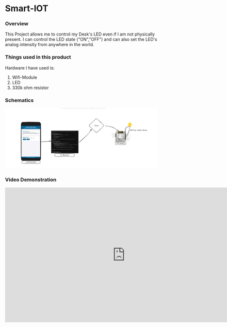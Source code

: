 # Smart-IOT
### Overview

This Project allows me to control my Desk's LED even if I am not physically present. I can control the LED state ("ON","OFF") and can also set the LED's analog intensity from anywhere in the world.

### Things used in this product

Hardware I have used is:
1. Wifi-Module
2. LED
3. 330k ohm resistor

### Schematics

<img src="https://raw.githubusercontent.com/EPICPJM05/ABHAR/main/draft/Screenshot%202024-07-31%20084017.png" width="790" >

### Video Demonstration 

<iframe frameborder="0" scrolling="no" marginheight="0" marginwidth="0"width="788.54" height="443" type="text/html" src="https://www.youtube.com/embed/fWAAeoOfzjA">
</iframe>
